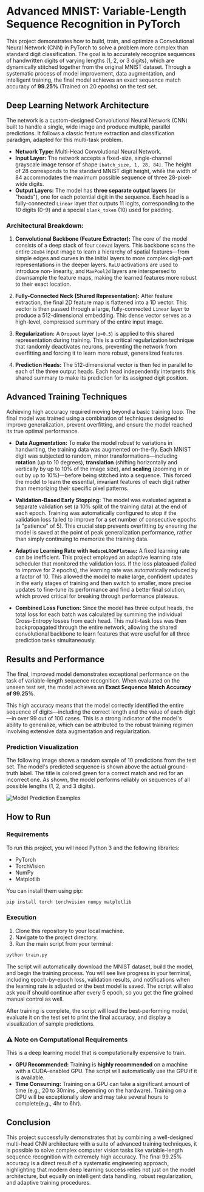 # Advanced MNIST: Variable-Length Sequence Recognition in PyTorch

This project demonstrates how to build, train, and optimize a Convolutional Neural Network (CNN) in PyTorch to solve a problem more complex than standard digit classification. The goal is to accurately recognize sequences of handwritten digits of varying lengths (1, 2, or 3 digits), which are dynamically stitched together from the original MNIST dataset. Through a systematic process of model improvement, data augmentation, and intelligent training, the final model achieves an exact sequence match accuracy of **99.25%** (Trained on 20 epochs) on the test set.

## Deep Learning Network Architecture

The network is a custom-designed Convolutional Neural Network (CNN) built to handle a single, wide image and produce multiple, parallel predictions. It follows a classic feature extraction and classification paradigm, adapted for this multi-task problem.

*   **Network Type:** Multi-Head Convolutional Neural Network.
*   **Input Layer:** The network accepts a fixed-size, single-channel grayscale image tensor of shape `[batch_size, 1, 28, 84]`. The height of 28 corresponds to the standard MNIST digit height, while the width of 84 accommodates the maximum possible sequence of three 28-pixel-wide digits.
*   **Output Layers:** The model has **three separate output layers** (or "heads"), one for each potential digit in the sequence. Each head is a fully-connected `Linear` layer that outputs 11 logits, corresponding to the 10 digits (0-9) and a special `blank_token` (10) used for padding.

### Architectural Breakdown:

1.  **Convolutional Backbone (Feature Extractor):** The core of the model consists of a deep stack of four `Conv2d` layers. This backbone scans the entire `28x84` input image to learn a hierarchy of spatial features—from simple edges and curves in the initial layers to more complex digit-part representations in the deeper layers. `ReLU` activations are used to introduce non-linearity, and `MaxPool2d` layers are interspersed to downsample the feature maps, making the learned features more robust to their exact location.
    
2.  **Fully-Connected Neck (Shared Representation):** After feature extraction, the final 2D feature map is flattened into a 1D vector. This vector is then passed through a large, fully-connected `Linear` layer to produce a 512-dimensional embedding. This dense vector serves as a high-level, compressed summary of the entire input image.
    
3.  **Regularization:** A `Dropout` layer (`p=0.5`) is applied to this shared representation during training. This is a critical regularization technique that randomly deactivates neurons, preventing the network from overfitting and forcing it to learn more robust, generalized features.
    
4.  **Prediction Heads:** The 512-dimensional vector is then fed in parallel to each of the three output heads. Each head independently interprets this shared summary to make its prediction for its assigned digit position.

## Advanced Training Techniques

Achieving high accuracy required moving beyond a basic training loop. The final model was trained using a combination of techniques designed to improve generalization, prevent overfitting, and ensure the model reached its true optimal performance.

*   **Data Augmentation:** To make the model robust to variations in handwriting, the training data was augmented on-the-fly. Each MNIST digit was subjected to random, minor transformations—including **rotation** (up to 10 degrees), **translation** (shifting horizontally and vertically by up to 10% of the image size), and **scaling** (zooming in or out by up to 10%)—before being stitched into a sequence. This forced the model to learn the essential, invariant features of each digit rather than memorizing their specific pixel patterns.

*   **Validation-Based Early Stopping:** The model was evaluated against a separate validation set (a 10% split of the training data) at the end of each epoch. Training was automatically configured to stop if the validation loss failed to improve for a set number of consecutive epochs (a "patience" of 5). This crucial step prevents overfitting by ensuring the model is saved at the point of peak generalization performance, rather than simply continuing to memorize the training data.

*   **Adaptive Learning Rate with `ReduceLROnPlateau`:** A fixed learning rate can be inefficient. This project employed an adaptive learning rate scheduler that monitored the validation loss. If the loss plateaued (failed to improve for 2 epochs), the learning rate was automatically reduced by a factor of 10. This allowed the model to make large, confident updates in the early stages of training and then switch to smaller, more precise updates to fine-tune its performance and find a better final solution, which proved critical for breaking through performance plateaus.

*   **Combined Loss Function:** Since the model has three output heads, the total loss for each batch was calculated by summing the individual Cross-Entropy losses from each head. This multi-task loss was then backpropagated through the entire network, allowing the shared convolutional backbone to learn features that were useful for all three prediction tasks simultaneously.

## Results and Performance

The final, improved model demonstrates exceptional performance on the task of variable-length sequence recognition. When evaluated on the unseen test set, the model achieves an **Exact Sequence Match Accuracy of 99.25%**.

This high accuracy means that the model correctly identified the entire sequence of digits—including the correct length and the value of each digit—in over 99 out of 100 cases. This is a strong indicator of the model's ability to generalize, which can be attributed to the robust training regimen involving extensive data augmentation and regularization.

### Prediction Visualization

The following image shows a random sample of 10 predictions from the test set. The model's predicted sequence is shown above the actual ground-truth label. The title is colored green for a correct match and red for an incorrect one. As shown, the model performs reliably on sequences of all possible lengths (1, 2, and 3 digits).

![Model Prediction Examples](https://i.postimg.cc/KcP7Y2Jb/download.png)

## How to Run

### Requirements
To run this project, you will need Python 3 and the following libraries:
- PyTorch
- TorchVision
- NumPy
- Matplotlib

You can install them using pip:
```bash
pip install torch torchvision numpy matplotlib
```

### Execution
1. Clone this repository to your local machine.
2. Navigate to the project directory.
3. Run the main script from your terminal:
```bash
python train.py
```
The script will automatically download the MNIST dataset, build the model, and begin the training process. You will see live progress in your terminal, including epoch-by-epoch loss, validation results, and notifications when the learning rate is adjusted or the best model is saved. The script will also ask you if should continue after every 5 epoch, so you get the fine grained manual control as well.

After training is complete, the script will load the best-performing model, evaluate it on the test set to print the final accuracy, and display a visualization of sample predictions.

### :warning: Note on Computational Requirements
This is a deep learning model that is computationally expensive to train.
*   **GPU Recommended:** Training is **highly recommended** on a machine with a CUDA-enabled GPU. The script will automatically use the GPU if it is available.
*   **Time Consuming:** Training on a GPU can take a significant amount of time (e.g.,  20 to 30mins , depending on the hardware). Training on a CPU will be exceptionally slow and may take several hours to complete(e.g., 4hr to 6hr).

## Conclusion

This project successfully demonstrates that by combining a well-designed multi-head CNN architecture with a suite of advanced training techniques, it is possible to solve complex computer vision tasks like variable-length sequence recognition with extremely high accuracy. The final 99.25% accuracy is a direct result of a systematic engineering approach, highlighting that modern deep learning success relies not just on the model architecture, but equally on intelligent data handling, robust regularization, and adaptive training procedures.
